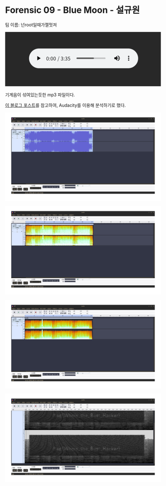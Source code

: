 # Forensic 09 - Blue Moon - 설규원

팀 이름: 넌root일때가젤멋져

![alt text](image.png)

기계음이 섞여있는듯한 mp3 파일이다.

[이 블로그 포스트](https://nopdata.tistory.com/214)를 참고하여, Audacity를 이용해 분석하기로 했다.

![alt text](image-1.png)

![alt text](image-2.png)

![alt text](image-3.png)

![alt text](스크린샷_20240818_023207.png)
